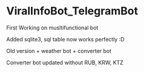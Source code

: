 # ViralInfoBot_TelegramBot
First Working on musltifunctional bot

Added sqlite3, sql table now works perfectly :D

Old version + weather bot + converter bot

Converter bot updated without RUB, KRW, KTZ
